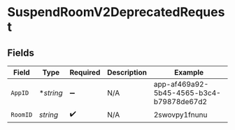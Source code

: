 # SuspendRoomV2DeprecatedRequest


## Fields

| Field                                    | Type                                     | Required                                 | Description                              | Example                                  |
| ---------------------------------------- | ---------------------------------------- | ---------------------------------------- | ---------------------------------------- | ---------------------------------------- |
| `AppID`                                  | **string*                                | :heavy_minus_sign:                       | N/A                                      | app-af469a92-5b45-4565-b3c4-b79878de67d2 |
| `RoomID`                                 | *string*                                 | :heavy_check_mark:                       | N/A                                      | 2swovpy1fnunu                            |